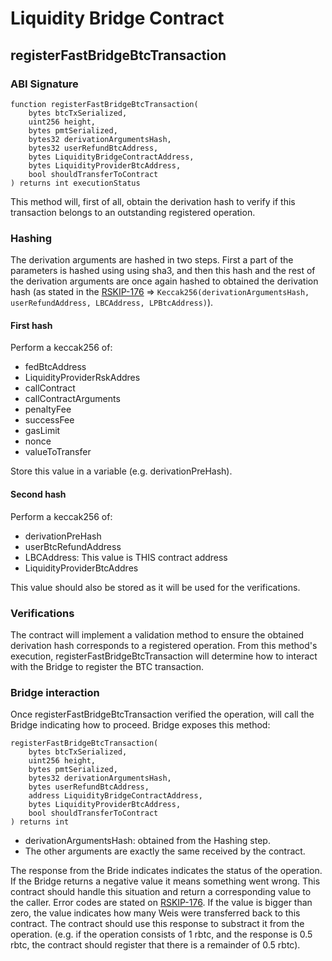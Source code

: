 # Liquidity Bridge Contract

## registerFastBridgeBtcTransaction

### ABI Signature

    function registerFastBridgeBtcTransaction(
		bytes btcTxSerialized, 
		uint256 height, 
		bytes pmtSerialized, 
		bytes32 derivationArgumentsHash, 
		bytes32 userRefundBtcAddress, 
		bytes LiquidityBridgeContractAddress, 
		bytes LiquidityProviderBtcAddress, 
		bool shouldTransferToContract
	) returns int executionStatus

This method will, first of all, obtain the derivation hash to verify if this transaction belongs to an outstanding registered operation.

### Hashing

The derivation arguments are hashed in two steps. First a part of the parameters is hashed using using sha3, and then this hash and the rest of the derivation arguments are once again hashed to obtained the derivation hash (as stated in the [RSKIP-176](https://github.com/rsksmart/RSKIPs/blob/fast-bridge-alternative/IPs/RSKIP176.md#bridge) => `Keccak256(derivationArgumentsHash, userRefundAddress, LBCAddress, LPBtcAddress)`).

#### First hash

Perform a keccak256 of:
- fedBtcAddress
- LiquidityProviderRskAddres
- callContract
- callContractArguments
- penaltyFee
- successFee
- gasLimit
- nonce
- valueToTransfer

Store this value in a variable (e.g. derivationPreHash).

#### Second hash

Perform a keccak256 of:
- derivationPreHash
- userBtcRefundAddress
- LBCAddress: This value is THIS contract address
- LiquidityProviderBtcAddres

This value should also be stored as it will be used for the verifications.

### Verifications

The contract will implement a validation method to ensure the obtained derivation hash corresponds to a registered operation.
From this method's execution, registerFastBridgeBtcTransaction will determine how to interact with the Bridge to register the BTC transaction.

### Bridge interaction

Once registerFastBridgeBtcTransaction verified the operation, will call the Bridge indicating how to proceed.
Bridge exposes this method:
```
registerFastBridgeBtcTransaction(
    bytes btcTxSerialized, 
    uint256 height, 
    bytes pmtSerialized, 
    bytes32 derivationArgumentsHash, 
    bytes userRefundBtcAddress, 
    address LiquidityBridgeContractAddress, 
    bytes LiquidityProviderBtcAddress, 
    bool shouldTransferToContract
) returns int
```
- derivationArgumentsHash: obtained from the Hashing step.
- The other arguments are exactly the same received by the contract.

The response from the Bride indicates indicates the status of the operation.
If the Bridge returns a negative value it means something went wrong. This contract should handle this situation and return a corresponding value to the caller. Error codes are stated on [RSKIP-176](https://github.com/rsksmart/RSKIPs/blob/fast-bridge-alternative/IPs/RSKIP176.md#error-codes).
If the value is bigger than zero, the value indicates how many Weis were transferred back to this contract. The contract should use this response to substract it from the operation. (e.g. if the operation consists of 1 rbtc, and the response is 0.5 rbtc, the contract should register that there is a remainder of 0.5 rbtc).
